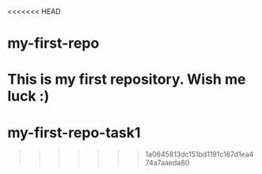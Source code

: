 <<<<<<< HEAD
# my-first-repo
This is my first repository. Wish me luck :)
=======
# my-first-repo-task1
>>>>>>> 1a0645813dc151bd1191c167d1ea474a7aaeda80
